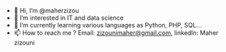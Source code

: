 - 👋 Hi, I’m @maherzizou
- 👀 I’m interested in IT and data science
- 🌱 I’m currently learning various languages as Python, PHP, SQL... 
- 📫 How to reach me ?  Email: zizounimaher@gmail.com,    linkedIn: Maher zizouni
<!---
maherzizou/maherzizou is a ✨ special ✨ repository because its `README.md` (this file) appears on your GitHub profile.
You can click the Preview link to take a look at your changes.
--->
